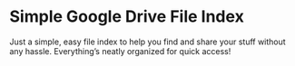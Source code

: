 # Simple Google Drive File Index

Just a simple, easy file index to help you find and share your stuff without any hassle. Everything’s neatly organized for quick access!
